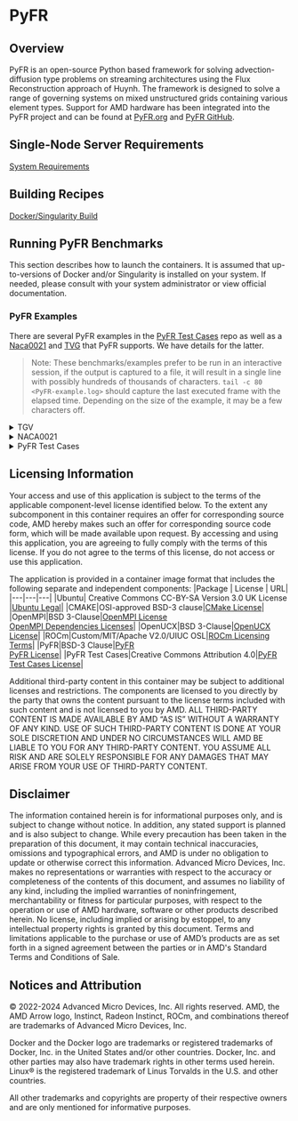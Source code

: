 # PyFR

## Overview
PyFR is an open-source Python based framework for solving advection-diffusion type problems on streaming architectures using the Flux Reconstruction approach of Huynh. The framework is designed to solve a range of governing systems on mixed unstructured grids containing various element types. Support for AMD hardware has been integrated into the PyFR project and can be found at [PyFR.org](https://www.pyfr.org/) and [PyFR GitHub](https://github.com/PyFR/PyFR).

## Single-Node Server Requirements
[System Requirements](/README.md#single-node-server-requirements) 

## Building Recipes
[Docker/Singularity Build](/pyfr/docker/)


## Running PyFR Benchmarks
This section describes how to launch the containers. It is assumed that up-to-versions of Docker and/or Singularity is installed on your system.
If needed, please consult with your system administrator or view official documentation.


### PyFR Examples
There are several PyFR examples in the [PyFR Test Cases](https://github.com/PyFR/PyFR-Test-Cases.git) repo as well as a [Naca0021](/pyfr/docker/examples/naca0021/) and [TVG](/pyfr/docker/examples/tgv/) that PyFR supports. We have details for the latter. 
> Note:
> These benchmarks/examples prefer to be run in an interactive session, if the output is captured to a file, it will result in a single line with possibly hundreds of thousands of characters. `tail -c 80 <PyFR-example.log>` should capture the last executed frame with the elapsed time. Depending on the size of the example, it may be a few characters off. 

<details>
<summary> TGV </summary>  

#### TGV
The script converts the mesh to a PyFR mesh first and compiles the GPU kernels, and executes the simulation.  
As a convenience, this is performed in the benchmark script which can be run using 1 or 2 GPUs.  
Replace `<NGPU>` with the desired number of GPUs to use
```
/examples/tgv/run_tgv <NGPU>
```
</details>

<details>
<summary>  NACA0021 </summary>

#### NACA0021
The script extracts, then converts the mesh to a PyFR mesh first, for multiple GPU runs it will partition the mesh, then compiles the GPU kernels, and executes the simulation.  
As a convenience, this is performed in the benchmark script which can be run using 1 to 8 GPUs.  
Replace `<NGPU>` with the desired number of GPUs to use
```
/examples/naca0021/run_naca0021 <NGPU>
```
</details>

<details>
<summary>  PyFR Test Cases </summary>

#### PyFR Test Cases
The PyFR test cases have been already provided into the container, they are located at `/examples/PyFR-Test-Cases`, These examples must be run interactively. 
The instructions on how to run these test cases can be located at [PyFr Examples](https://pyfr.readthedocs.io/en/latest/examples.html).
> NOTES:
> - The examples use `cuda` be sure to replace this with `hip` to run with AMD GPUs.  
> - Paraview has not been included in the container  
> - Unstructured VTK (.vtu) files can be placed in a mounted directory to access them on host machine. See [Docker](https://docs.docker.com/storage/volumes/) or [Singularity](https://apptainer.org/user-docs/master/bind_paths_and_mounts.html) documentation for details on how to mount a directory into the container. 

</details>

## Licensing Information
Your access and use of this application is subject to the terms of the applicable component-level license identified below. To the extent any subcomponent in this container requires an offer for corresponding source code, AMD hereby makes such an offer for corresponding source code form, which will be made available upon request. By accessing and using this application, you are agreeing to fully comply with the terms of this license. If you do not agree to the terms of this license, do not access or use this application.

The application is provided in a container image format that includes the following separate and independent components:
|Package | License | URL|
|---|---|---|
|Ubuntu| Creative Commons CC-BY-SA Version 3.0 UK License |[Ubuntu Legal](https://ubuntu.com/legal)|
|CMAKE|OSI-approved BSD-3 clause|[CMake License](https://cmake.org/licensing/)|
|OpenMPI|BSD 3-Clause|[OpenMPI License](https://www-lb.open-mpi.org/community/license.php)<br /> [OpenMPI Dependencies Licenses](https://docs.open-mpi.org/en/v5.0.x/license/index.html)|
|OpenUCX|BSD 3-Clause|[OpenUCX License](https://openucx.org/license/)|
|ROCm|Custom/MIT/Apache V2.0/UIUC OSL|[ROCm Licensing Terms](https://rocm.docs.amd.com/en/latest/about/license.html)|
|PyFR|BSD-3 Clause|[PyFR](https://www.pyfr.org/)<br /> [PyFR License](https://github.com/PyFR/PyFR/blob/develop/LICENSE)|
|PyFR Test Cases|Creative Commons Attribution 4.0|[PyFR Test Cases License](https://github.com/PyFR/PyFR-Test-Cases)|

Additional third-party content in this container may be subject to additional licenses and restrictions. The components are licensed to you directly by the party that owns the content pursuant to the license terms included with such content and is not licensed to you by AMD. ALL THIRD-PARTY CONTENT IS MADE AVAILABLE BY AMD “AS IS” WITHOUT A WARRANTY OF ANY KIND. USE OF SUCH THIRD-PARTY CONTENT IS DONE AT YOUR SOLE DISCRETION AND UNDER NO CIRCUMSTANCES WILL AMD BE LIABLE TO YOU FOR ANY THIRD-PARTY CONTENT. YOU ASSUME ALL RISK AND ARE SOLELY RESPONSIBLE FOR ANY DAMAGES THAT MAY ARISE FROM YOUR USE OF THIRD-PARTY CONTENT.

## Disclaimer
The information contained herein is for informational purposes only, and is subject to change without notice. In addition, any stated support is planned and is also subject to change. While every precaution has been taken in the preparation of this document, it may contain technical inaccuracies, omissions and typographical errors, and AMD is under no obligation to update or otherwise correct this information. Advanced Micro Devices, Inc. makes no representations or warranties with respect to the accuracy or completeness of the contents of this document, and assumes no liability of any kind, including the implied warranties of noninfringement, merchantability or fitness for particular purposes, with respect to the operation or use of AMD hardware, software or other products described herein. No license, including implied or arising by estoppel, to any intellectual property rights is granted by this document. Terms and limitations applicable to the purchase or use of AMD’s products are as set forth in a signed agreement between the parties or in AMD's Standard Terms and Conditions of Sale.

## Notices and Attribution
© 2022-2024 Advanced Micro Devices, Inc. All rights reserved. AMD, the AMD Arrow logo, Instinct, Radeon Instinct, ROCm, and combinations thereof are trademarks of Advanced Micro Devices, Inc.

Docker and the Docker logo are trademarks or registered trademarks of Docker, Inc. in the United States and/or other countries. Docker, Inc. and other parties may also have trademark rights in other terms used herein. Linux® is the registered trademark of Linus Torvalds in the U.S. and other countries.

All other trademarks and copyrights are property of their respective owners and are only mentioned for informative purposes.
